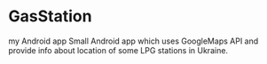 # GasStation
my Android app
Small Android app which uses GoogleMaps API and provide info about location of some LPG stations in Ukraine.
